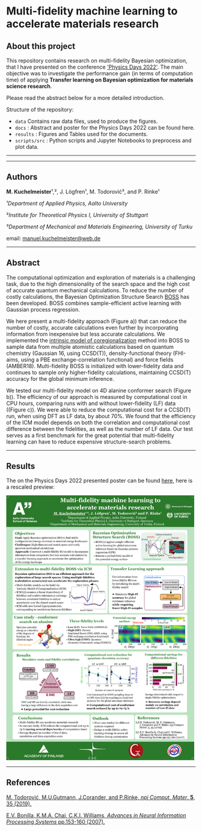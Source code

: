 # Multi-fidelity machine learning to accelerate materials research
## About this project

This repository contains research on multi-fidelity Bayesian optimization,
that I have presented on the conference ['Physics Days 2022'](https://physicsdays2022.aalto.fi/).
The main objective was to investigate the performance gain (in terms of computation time) of applying
**Transfer learning on Bayesian optimization for materials science research**.

Please read the abstract below for a more detailed introduction.


Structure of the repository:
- `data` Contains raw data files, used to produce the figures.
- `docs` : Abstract and poster for the Physics Days 2022 can be found here.
- `results` : Figures and Tables used for the documents.
- `scripts/src` : Python scripts and Jupyter Notebooks to preprocess and plot data.
---
---
## Authors
**M. Kuchelmeister**¹,², J. Lögfren¹, M. Todorović³, and P. Rinke¹

¹*Department of Applied Physics, Aalto University*

²*Institute for Theoretical Physics I, University of Stuttgart*

³*Department of Mechanical and Materials Engineering, University of Turku*

email: <manuel.kuchelmeister@web.de>

---
## Abstract
The computational optimization and exploration of materials is a challenging task,
due to the high dimensionality of the search space and the high cost of accurate
quantum mechanical calculations. To reduce the number of costly calculations,
the Bayesian Optimization Structure Search [BOSS](https://gitlab.com/cest-group/boss)
has been developed. BOSS combines sample-efficient active learning with
Gaussian process regression.

We here present a multi-fidelity approach (Figure a)) that
can reduce the number of costly, accurate calculations even further by
incorporating information from inexpensive but less accurate calculations.
We implemented the [intrinsic model of coregionalization](https://proceedings.neurips.cc/paper/2007/file/66368270ffd51418ec58bd793f2d9b1b-Paper.pdf) method
into BOSS to sample data from multiple atomistic calculations
based on quantum chemistry (Gaussian 16, using CCSD(T)), density-functional theory
(FHI-aims, using a PBE exchange-correlation functional) and force fields (AMBER18).
Multi-fidelity BOSS is initialized with lower-fidelity data
and continues to sample only higher-fidelity calculations, maintaining CCSD(T)
accuracy for the global minimum inference.

We tested our multi-fidelity model on 4D alanine conformer search
(Figure b)).
The efficiency of our approach is measured by computational
cost in CPU hours, comparing runs with and without lower-fidelity (LF) data
((Figure c)). We were able to reduce the computational
cost for a CCSD(T) run, when using DFT as LF data, by about 70\%.
We found that the efficiency of the ICM model depends on both the correlation
and computational cost difference between the fidelities, as well as the
number of LF data. Our test serves as a first benchmark for the great
potential that multi-fidelity learning can have to reduce expensive
structure-search problems.

---
## Results
The on the Physics Days 2022 presented poster can be found [here](https://raw.githubusercontent.com/mankuch/physics-days-2022/master/results/poster.png?token=GHSAT0AAAAAABMEMTMFPRPSMAKLZNSNCI2GYRINGDA), here is a rescaled preview:


<p class="aligncenter">
    <img src="results/poster_preview.png" alt="Model and Test System" width="500">
</p>

---
## References
[M. Todorović, M.U.Gutmann, J.Corander, and P.Rinke, *npj Comput. Mater*. **5**, 35 (2019).](https://www.nature.com/articles/s41524-019-0175-2)

[E.V. Bonilla, K.M.A. Chai, C.K.I. Williams, *Advances in Neural Information Processing Systems* pp.153-160 (2007).](https://proceedings.neurips.cc/paper/2007/file/66368270ffd51418ec58bd793f2d9b1b-Paper.pdf)
